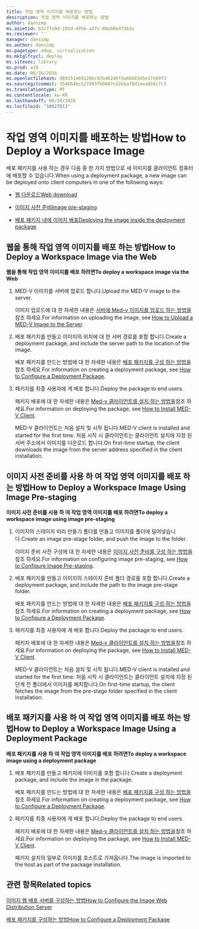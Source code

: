 ```yaml
---
title: 작업 영역 이미지를 배포하는 방법
description: 작업 영역 이미지를 배포하는 방법
author: dansimp
ms.assetid: b2c77e0d-101d-4956-a27c-8beb0e4f262e
ms.reviewer: ''
manager: dansimp
ms.author: dansimp
ms.pagetype: mdop, virtualization
ms.mktglfcycl: deploy
ms.sitesec: library
ms.prod: w10
ms.date: 06/16/2016
ms.openlocfilehash: d691514691286c92bd62d6fda6666345e17eb9f3
ms.sourcegitcommit: 354664bc527d93f80687cd2eba70d1eea024c7c3
ms.translationtype: MT
ms.contentlocale: ko-KR
ms.lasthandoff: 06/26/2020
ms.locfileid: "10827013"
---
```

# <span data-ttu-id="d2e91-103">작업 영역 이미지를 배포하는 방법</span><span class="sxs-lookup"><span data-stu-id="d2e91-103">How to Deploy a Workspace Image</span></span>


<span data-ttu-id="d2e91-104">배포 패키지를 사용 하는 경우 다음 중 한 가지 방법으로 새 이미지를 클라이언트 컴퓨터에 배포할 수 있습니다.</span><span class="sxs-lookup"><span data-stu-id="d2e91-104">When using a deployment package, a new image can be deployed onto client computers in one of the following ways:</span></span>

-   [<span data-ttu-id="d2e91-105">웹 다운로드</span><span class="sxs-lookup"><span data-stu-id="d2e91-105">Web download</span></span>](#bkmk-howtodeployaworkspaceimageviatheweb)

-   [<span data-ttu-id="d2e91-106">이미지 사전 준비</span><span class="sxs-lookup"><span data-stu-id="d2e91-106">Image pre-staging</span></span>](#bkmk-howtodeployaworkspaceimageusingimageprestaging)

-   [<span data-ttu-id="d2e91-107">배포 패키지 내에 이미지 배포</span><span class="sxs-lookup"><span data-stu-id="d2e91-107">Deploying the image inside the deployment package</span></span>](#bkmk-howtodeployaworkspaceimageusingadeploymentapackage)

## <a href="" id="bkmk-howtodeployaworkspaceimageviatheweb"></a><span data-ttu-id="d2e91-108">웹을 통해 작업 영역 이미지를 배포 하는 방법</span><span class="sxs-lookup"><span data-stu-id="d2e91-108">How to Deploy a Workspace Image via the Web</span></span>


**<span data-ttu-id="d2e91-109">웹을 통해 작업 영역 이미지를 배포 하려면</span><span class="sxs-lookup"><span data-stu-id="d2e91-109">To deploy a workspace image via the Web</span></span>**

1.  <span data-ttu-id="d2e91-110">MED-V 이미지를 서버에 업로드 합니다.</span><span class="sxs-lookup"><span data-stu-id="d2e91-110">Upload the MED-V image to the server.</span></span>

    <span data-ttu-id="d2e91-111">이미지 업로드에 대 한 자세한 내용은 [서버에 Med-v 이미지를 업로드 하는 방법을](how-to-upload-a-med-v-image-to-the-server.md)참조 하세요.</span><span class="sxs-lookup"><span data-stu-id="d2e91-111">For information on uploading the image, see [How to Upload a MED-V Image to the Server](how-to-upload-a-med-v-image-to-the-server.md).</span></span>

2.  <span data-ttu-id="d2e91-112">배포 패키지를 만들고 이미지의 위치에 대 한 서버 경로를 포함 합니다.</span><span class="sxs-lookup"><span data-stu-id="d2e91-112">Create a deployment package, and include the server path to the location of the image.</span></span>

    <span data-ttu-id="d2e91-113">배포 패키지를 만드는 방법에 대 한 자세한 내용은 [배포 패키지를 구성 하는 방법을](how-to-configure-a-deployment-package.md)참조 하세요.</span><span class="sxs-lookup"><span data-stu-id="d2e91-113">For information on creating a deployment package, see [How to Configure a Deployment Package](how-to-configure-a-deployment-package.md).</span></span>

3.  <span data-ttu-id="d2e91-114">패키지를 최종 사용자에 게 배포 합니다.</span><span class="sxs-lookup"><span data-stu-id="d2e91-114">Deploy the package to end users.</span></span>

    <span data-ttu-id="d2e91-115">패키지 배포에 대 한 자세한 내용은 [Med-v 클라이언트를 설치 하는 방법을](how-to-install-med-v-clientdeployment-package.md)참조 하세요.</span><span class="sxs-lookup"><span data-stu-id="d2e91-115">For information on deploying the package, see [How to Install MED-V Client](how-to-install-med-v-clientdeployment-package.md).</span></span>

    <span data-ttu-id="d2e91-116">MED-V 클라이언트는 처음 설치 및 시작 됩니다.</span><span class="sxs-lookup"><span data-stu-id="d2e91-116">MED-V client is installed and started for the first time.</span></span> <span data-ttu-id="d2e91-117">처음 시작 시 클라이언트는 클라이언트 설치에 지정 된 서버 주소에서 이미지를 다운로드 합니다.</span><span class="sxs-lookup"><span data-stu-id="d2e91-117">On first-time startup, the client downloads the image from the server address specified in the client installation.</span></span>

## <a href="" id="bkmk-howtodeployaworkspaceimageusingimageprestaging"></a><span data-ttu-id="d2e91-118">이미지 사전 준비를 사용 하 여 작업 영역 이미지를 배포 하는 방법</span><span class="sxs-lookup"><span data-stu-id="d2e91-118">How to Deploy a Workspace Image Using Image Pre-staging</span></span>


**<span data-ttu-id="d2e91-119">이미지 사전 준비를 사용 하 여 작업 영역 이미지를 배포 하려면</span><span class="sxs-lookup"><span data-stu-id="d2e91-119">To deploy a workspace image using image pre-staging</span></span>**

1.  <span data-ttu-id="d2e91-120">이미지의 스테이지 미리 만들기 폴더를 만들고 이미지를 폴더에 밀어넣습니다.</span><span class="sxs-lookup"><span data-stu-id="d2e91-120">Create an image pre-stage folder, and push the image to the folder.</span></span>

    <span data-ttu-id="d2e91-121">이미지 준비 사전 구성에 대 한 자세한 내용은 [이미지 사전 준비를 구성 하는 방법을](how-to-configure-image-pre-staging.md)참조 하세요.</span><span class="sxs-lookup"><span data-stu-id="d2e91-121">For information on configuring image pre-staging, see [How to Configure Image Pre-staging](how-to-configure-image-pre-staging.md).</span></span>

2.  <span data-ttu-id="d2e91-122">배포 패키지를 만들고 이미지의 스테이지 준비 폴더 경로를 포함 합니다.</span><span class="sxs-lookup"><span data-stu-id="d2e91-122">Create a deployment package, and include the path to the image pre-stage folder.</span></span>

    <span data-ttu-id="d2e91-123">배포 패키지를 만드는 방법에 대 한 자세한 내용은 [배포 패키지를 구성 하는 방법을](how-to-configure-a-deployment-package.md)참조 하세요.</span><span class="sxs-lookup"><span data-stu-id="d2e91-123">For information on creating a deployment package, see [How to Configure a Deployment Package](how-to-configure-a-deployment-package.md).</span></span>

3.  <span data-ttu-id="d2e91-124">패키지를 최종 사용자에 게 배포 합니다.</span><span class="sxs-lookup"><span data-stu-id="d2e91-124">Deploy the package to end users.</span></span>

    <span data-ttu-id="d2e91-125">패키지 배포에 대 한 자세한 내용은 [Med-v 클라이언트를 설치 하는 방법을](how-to-install-med-v-clientdeployment-package.md)참조 하세요.</span><span class="sxs-lookup"><span data-stu-id="d2e91-125">For information on deploying the package, see [How to Install MED-V Client](how-to-install-med-v-clientdeployment-package.md).</span></span>

    <span data-ttu-id="d2e91-126">MED-V 클라이언트는 처음 설치 및 시작 됩니다.</span><span class="sxs-lookup"><span data-stu-id="d2e91-126">MED-V client is installed and started for the first time.</span></span> <span data-ttu-id="d2e91-127">처음 시작 시 클라이언트는 클라이언트 설치에 지정 된 단계 전 폴더에서 이미지를 페치합니다.</span><span class="sxs-lookup"><span data-stu-id="d2e91-127">On first-time startup, the client fetches the image from the pre-stage folder specified in the client installation.</span></span>

## <a href="" id="bkmk-howtodeployaworkspaceimageusingadeploymentapackage"></a><span data-ttu-id="d2e91-128">배포 패키지를 사용 하 여 작업 영역 이미지를 배포 하는 방법</span><span class="sxs-lookup"><span data-stu-id="d2e91-128">How to Deploy a Workspace Image Using a Deployment Package</span></span>


**<span data-ttu-id="d2e91-129">배포 패키지를 사용 하 여 작업 영역 이미지를 배포 하려면</span><span class="sxs-lookup"><span data-stu-id="d2e91-129">To deploy a workspace image using a deployment package</span></span>**

1.  <span data-ttu-id="d2e91-130">배포 패키지를 만들고 패키지에 이미지를 포함 합니다.</span><span class="sxs-lookup"><span data-stu-id="d2e91-130">Create a deployment package, and include the image in the package.</span></span>

    <span data-ttu-id="d2e91-131">배포 패키지를 만드는 방법에 대 한 자세한 내용은 [배포 패키지를 구성 하는 방법을](how-to-configure-a-deployment-package.md)참조 하세요.</span><span class="sxs-lookup"><span data-stu-id="d2e91-131">For information on creating a deployment package, see [How to Configure a Deployment Package](how-to-configure-a-deployment-package.md).</span></span>

2.  <span data-ttu-id="d2e91-132">패키지를 최종 사용자에 게 배포 합니다.</span><span class="sxs-lookup"><span data-stu-id="d2e91-132">Deploy the package to end users.</span></span>

    <span data-ttu-id="d2e91-133">패키지 배포에 대 한 자세한 내용은 [Med-v 클라이언트를 설치 하는 방법을](how-to-install-med-v-clientdeployment-package.md)참조 하세요.</span><span class="sxs-lookup"><span data-stu-id="d2e91-133">For information on deploying the package, see [How to Install MED-V Client](how-to-install-med-v-clientdeployment-package.md).</span></span>

    <span data-ttu-id="d2e91-134">패키지 설치의 일부로 이미지를 호스트로 가져옵니다.</span><span class="sxs-lookup"><span data-stu-id="d2e91-134">The image is imported to the host as part of the package installation.</span></span>

## <span data-ttu-id="d2e91-135">관련 항목</span><span class="sxs-lookup"><span data-stu-id="d2e91-135">Related topics</span></span>


[<span data-ttu-id="d2e91-136">이미지 웹 배포 서버를 구성하는 방법</span><span class="sxs-lookup"><span data-stu-id="d2e91-136">How to Configure the Image Web Distribution Server</span></span>](how-to-configure-the-image-web-distribution-server.md)

[<span data-ttu-id="d2e91-137">배포 패키지를 구성하는 방법</span><span class="sxs-lookup"><span data-stu-id="d2e91-137">How to Configure a Deployment Package</span></span>](how-to-configure-a-deployment-package.md)

 

 





